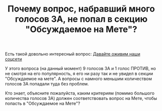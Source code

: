 ﻿---
title: "Почему вопрос, набравший много голосов ЗА, не попал в секцию &quot;Обсуждаемое на Мете&quot;?"
se.owner.user_id: 385375
se.owner.display_name: "EzioMercer"
se.owner.link: "https://ru.meta.stackoverflow.com/users/385375/eziomercer"
se.link: "https://ru.meta.stackoverflow.com/questions/12644/%d0%9f%d0%be%d1%87%d0%b5%d0%bc%d1%83-%d0%b2%d0%be%d0%bf%d1%80%d0%be%d1%81-%d0%bd%d0%b0%d0%b1%d1%80%d0%b0%d0%b2%d1%88%d0%b8%d0%b9-%d0%bc%d0%bd%d0%be%d0%b3%d0%be-%d0%b3%d0%be%d0%bb%d0%be%d1%81%d0%be%d0%b2-%d0%97%d0%90-%d0%bd%d0%b5-%d0%bf%d0%be%d0%bf%d0%b0%d0%bb-%d0%b2-%d1%81%d0%b5%d0%ba%d1%86%d0%b8%d1%8e-%d0%9e%d0%b1%d1%81%d1%83%d0%b6%d0%b4%d0%b0%d0%b5%d0%bc%d0%be%d0%b5-%d0%bd%d0%b0-%d0%9c%d0%b5%d1%82"
se.question_id: 12644
se.post_type: question
---
<p>Есть такой довольно интересный вопрос: <a href="https://ru.meta.stackoverflow.com/questions/12610/%d0%94%d0%b0%d0%b2%d0%b0%d0%b9%d1%82%d0%b5-%d0%be%d0%b6%d0%b8%d0%b2%d0%b8%d0%bc-%d0%bd%d0%b0%d1%88%d0%b8-%d1%81%d0%be%d1%86%d1%81%d0%b5%d1%82%d0%b8">Давайте оживим наши соцсети</a></p>
<p>У этого вопроса (на данный момент) 9 голосов ЗА и 1 голос ПРОТИВ, но не смотря на его популярность, я его ни разу так и не увидел в секции &quot;Обсуждаемое на мете&quot;. А вопросы с намного меньшим количеством голосов ЗА попадали туда без проблем.</p>
<p>Кто знает, объясните пожалуйста, каким критериям (помимо большого количества голосов ЗА) должен соответствовать вопрос на Мете, чтобы попасть в &quot;Обсуждаемое на Мете&quot;?</p>
